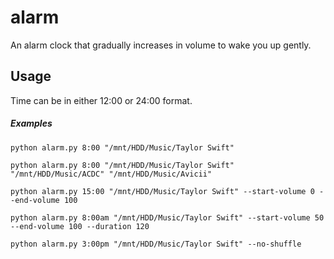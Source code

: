 # alarm
An alarm clock that gradually increases in volume to wake you up gently.

## Usage
Time can be in either 12:00 or 24:00 format.

##### Examples

`python alarm.py 8:00 "/mnt/HDD/Music/Taylor Swift"`

`python alarm.py 8:00 "/mnt/HDD/Music/Taylor Swift" "/mnt/HDD/Music/ACDC" "/mnt/HDD/Music/Avicii"`

`python alarm.py 15:00 "/mnt/HDD/Music/Taylor Swift" --start-volume 0 --end-volume 100`

`python alarm.py 8:00am "/mnt/HDD/Music/Taylor Swift" --start-volume 50 --end-volume 100 --duration 120`

`python alarm.py 3:00pm "/mnt/HDD/Music/Taylor Swift" --no-shuffle`

